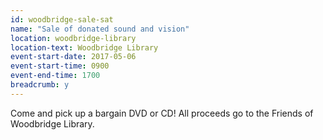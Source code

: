 ```yaml
---
id: woodbridge-sale-sat
name: "Sale of donated sound and vision"
location: woodbridge-library
location-text: Woodbridge Library
event-start-date: 2017-05-06
event-start-time: 0900
event-end-time: 1700
breadcrumb: y
---
```


Come and pick up a bargain DVD or CD! All proceeds go to the Friends of Woodbridge Library.
